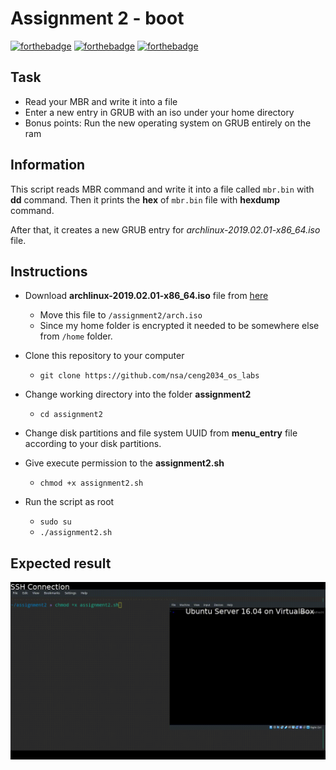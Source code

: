 # Assignment 2 - boot

[![forthebadge](https://forthebadge.com/images/badges/pretty-risque.svg)](https://forthebadge.com)
[![forthebadge](https://forthebadge.com/images/badges/60-percent-of-the-time-works-every-time.svg)](https://forthebadge.com)
[![forthebadge](https://forthebadge.com/images/badges/makes-people-smile.svg)](https://forthebadge.com)

## Task

* Read your MBR and write it into a file
* Enter a new entry in GRUB with an iso under your home directory
* Bonus points: Run the new operating system on GRUB entirely on the ram

## Information

This script reads MBR command and write it into a file called `mbr.bin` with **dd** command. Then it prints the **hex** of `mbr.bin` file with **hexdump** command.

After that, it creates a new GRUB entry for *archlinux-2019.02.01-x86_64.iso* file.

## Instructions
* Download **archlinux-2019.02.01-x86_64.iso** file from [here](https://www.archlinux.org/releng/releases/2019.02.01/)
	- Move this file to `/assignment2/arch.iso`
	- Since my home folder is encrypted it needed to be somewhere else from `/home` folder.

* Clone this repository to your computer
    - `git clone https://github.com/nsa/ceng2034_os_labs`

* Change working directory into the folder **assignment2**
    - `cd assignment2`

* Change disk partitions and file system UUID from **menu_entry** file according to your disk partitions.

* Give execute permission to the **assignment2.sh**
    - `chmod +x assignment2.sh`

* Run the script as root
	- `sudo su`
	- `./assignment2.sh`

## Expected result

![Assignment 2 - boot](assignment2.gif)